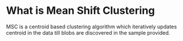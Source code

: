 <h1>What is Mean Shift Clustering</h1>
MSC is a centroid based clustering algorithm which iteratively updates centroid in the data till blobs are discovered in the sample provided. 
